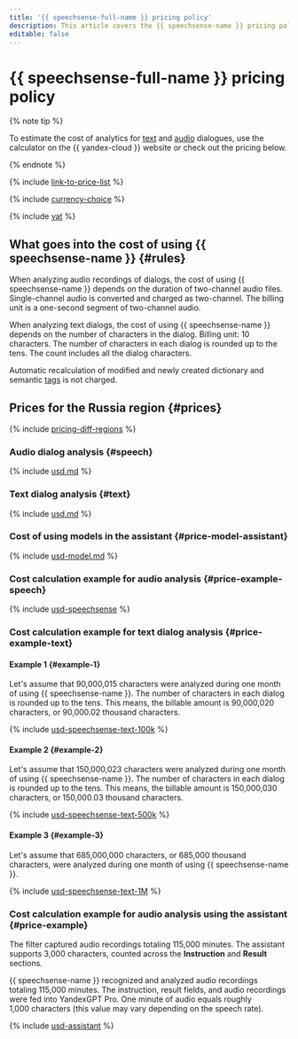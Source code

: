 ```yaml
---
title: '{{ speechsense-full-name }} pricing policy'
description: This article covers the {{ speechsense-name }} pricing policy.
editable: false
---
```


# {{ speechsense-full-name }} pricing policy



{% note tip %}




To estimate the cost of analytics for [text](https://yandex.cloud/en/prices?state=5d33b1fb1362#calculator) and [audio](https://yandex.cloud/en/prices?state=b22c4c9e4f90#calculator) dialogues, use the calculator on the {{ yandex-cloud }} website or check out the pricing below.


{% endnote %}

{% include [link-to-price-list](../_includes/pricing/link-to-price-list.md) %}


{% include [currency-choice](../_includes/pricing/currency-choice.md) %}


{% include [vat](../_includes/vat.md) %}

## What goes into the cost of using {{ speechsense-name }} {#rules}

When analyzing audio recordings of dialogs, the cost of using {{ speechsense-name }} depends on the duration of two-channel audio files. Single-channel audio is converted and charged as two-channel. The billing unit is a one-second segment of two-channel audio.

When analyzing text dialogs, the cost of using {{ speechsense-name }} depends on the number of characters in the dialog. Billing unit: 10 characters. The number of characters in each dialog is rounded up to the tens. The count includes all the dialog characters.

Automatic recalculation of modified and newly created dictionary and semantic [tags](../speechsense/concepts/tags.md) is not charged.

## Prices for the Russia region {#prices}

{% include [pricing-diff-regions](../_includes/pricing-diff-regions.md) %}

### Audio dialog analysis {#speech}



{% include [usd.md](../_pricing/speechsense/usd-speechsense.md) %}


### Text dialog analysis {#text}



{% include [usd.md](../_pricing/speechsense/usd-text-dialogs.md) %}


### Cost of using models in the assistant {#price-model-assistant}



{% include [usd-model.md](../_pricing/speechsense/usd-model-assistant.md) %}


### Cost calculation example for audio analysis {#price-example-speech}



{% include [usd-speechsense](../_pricing_examples/speechsense/usd-speechsense.md) %}


### Cost calculation example for text dialog analysis {#price-example-text}

#### Example 1 {#example-1}

Let's assume that 90,000,015 characters were analyzed during one month of using {{ speechsense-name }}. The number of characters in each dialog is rounded up to the tens. This means, the billable amount is 90,000,020 characters, or 90,000.02 thousand characters.



{% include [usd-speechsense-text-100k](../_pricing_examples/speechsense/usd-speechsense-text-100k.md) %}


#### Example 2 {#example-2}

Let's assume that 150,000,023 characters were analyzed during one month of using {{ speechsense-name }}. The number of characters in each dialog is rounded up to the tens. This means, the billable amount is 150,000,030 characters, or 150,000.03 thousand characters.



{% include [usd-speechsense-text-500k](../_pricing_examples/speechsense/usd-speechsense-text-500k.md) %}


#### Example 3 {#example-3}

Let's assume that 685,000,000 characters, or 685,000 thousand characters, were analyzed during one month of using {{ speechsense-name }}.



{% include [usd-speechsense-text-1M](../_pricing_examples/speechsense/usd-speechsense-text-1M.md) %}


### Cost calculation example for audio analysis using the assistant {#price-example}

The filter captured audio recordings totaling 115,000 minutes. The assistant supports 3,000 characters, counted across the **Instruction** and **Result** sections.

{{ speechsense-name }} recognized and analyzed audio recordings totaling 115,000 minutes. The instruction, result fields, and audio recordings were fed into YandexGPT Pro. One minute of audio equals roughly 1,000 characters (this value may vary depending on the speech rate).



{% include [usd-assistant](../_pricing_examples/speechsense/usd-assistant.md) %}


